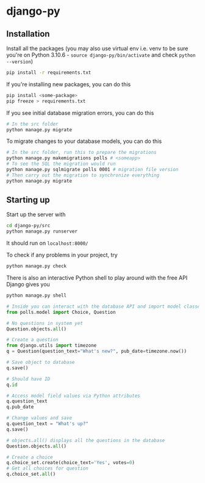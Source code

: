 # django-py

## Installation

Install all the packages (you may also use virtual env i.e. venv to be sure you're on Python 3.10.6 - `source django-py/bin/activate` and check `python --version`)

```bash
pip install -r requirements.txt
```

If you're installing new packages, you can do this

```bash
pip install <some-package>
pip freeze > requirements.txt
```

If you see initial database migration errors, you can do this

```bash
# In the src folder
python manage.py migrate
```

To migrate changes to your database models, you can do this

```bash
# In the src folder, run this to prepare the migrations
python manage.py makemigrations polls # <someapp>
# To see the SQL the migration would run
python manage.py sqlmigrate polls 0001 # migration file version
# Then carry out the migration to synchronize everything
python manage.py migrate
```

## Starting up

Start up the server with

```bash
cd django-py/src
python manage.py runserver
```

It should run on `localhost:8000/`

To check if any problems in your project, try

```bash
python manage.py check
```

There is also an interactive Python shell to play around with the free API Django gives you

```bash
python manage.py shell
```

```python
# Inside you can interact with the database API and import model classes
from polls.model import Choice, Question

# No questions in system yet
Question.objects.all()

# Create a question
from django.utils import timezone
q = Question(question_text="What's new?", pub_date=timezone.now())

# Save object to database
q.save()

# Should have ID
q.id

# Access model field values via Python attributes
q.question_text
q.pub_date

# Change values and save
q.question_text = "What's up?"
q.save()

# objects.all() displays all the questions in the database
Question.objects.all()

# Create a choice
q.choice_set.create(choice_text='Yes', votes=0)
# Get all choices for question
q.choice_set.all()
```
